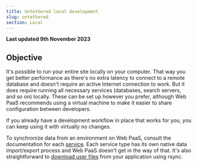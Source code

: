 ```yaml
---
title: Untethered local development
slug: untethered
section: Local
---
```


**Last updated 9th November 2023**



## Objective  

It's possible to run your entire site locally on your computer.
That way you get better performance as there's no extra latency to connect to a remote database and doesn't require an active Internet connection to work.
But it does require running all necessary services (databases, search servers, and so on) locally.
These can be set up however you prefer, although Web PaaS recommends using a virtual machine to make it easier to share configuration between developers.

If you already have a development workflow in place that works for you, you can keep using it with virtually no changes.

To synchronize data from an environment on Web PaaS, consult the documentation for each [service](../../add-services).
Each service type has its own native data import/export process and Web PaaS doesn't get in the way of that.
It's also straightforward to [download user files](../learn/learn-tutorials/exporting) from your application using rsync.
